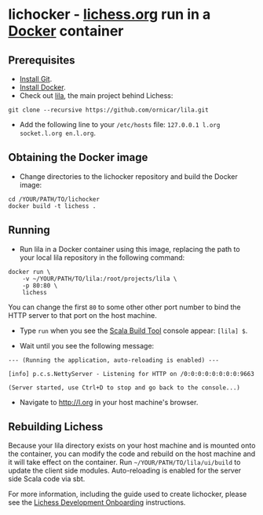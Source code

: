 # lichocker - [lichess.org](https://lichess.org) run in a [Docker](https://www.docker.com/) container

## Prerequisites

* [Install Git](https://git-scm.com/downloads).
* [Install Docker](https://docs.docker.com/install/]).
* Check out [lila](https://github.com/ornicar/lila), the main project behind Lichess:

`git clone --recursive https://github.com/ornicar/lila.git`

* Add the following line to your `/etc/hosts` file: `127.0.0.1 l.org socket.l.org en.l.org`.

## Obtaining the Docker image
* Change directories to the lichocker repository and build the Docker image:

```
cd /YOUR/PATH/TO/lichocker
docker build -t lichess .
```

## Running

* Run lila in a Docker container using this image, replacing the path to your local lila repository in the following command:

```
docker run \
    -v ~/YOUR/PATH/TO/lila:/root/projects/lila \
    -p 80:80 \
    lichess
```

You can change the first `80` to some other other port number to bind the HTTP server to that port on the host machine.

* Type `run` when you see the [Scala Build Tool](https://www.scala-sbt.org/) console appear: `[lila] $`.

* Wait until you see the following message:

```
--- (Running the application, auto-reloading is enabled) ---

[info] p.c.s.NettyServer - Listening for HTTP on /0:0:0:0:0:0:0:0:9663

(Server started, use Ctrl+D to stop and go back to the console...)
```

* Navigate to http://l.org in your host machine's browser.

## Rebuilding Lichess

Because your lila directory exists on your host machine and is mounted onto the container, you can modify the code and rebuild on the host machine and it will take effect on the container. Run `~/YOUR/PATH/TO/lila/ui/build` to update the client side modules. Auto-reloading is enabled for the server side Scala code via sbt.

For more information, including the guide used to create lichocker, please see the [Lichess Development Onboarding](https://github.com/ornicar/lila/wiki/Lichess-Development-Onboarding) instructions.
